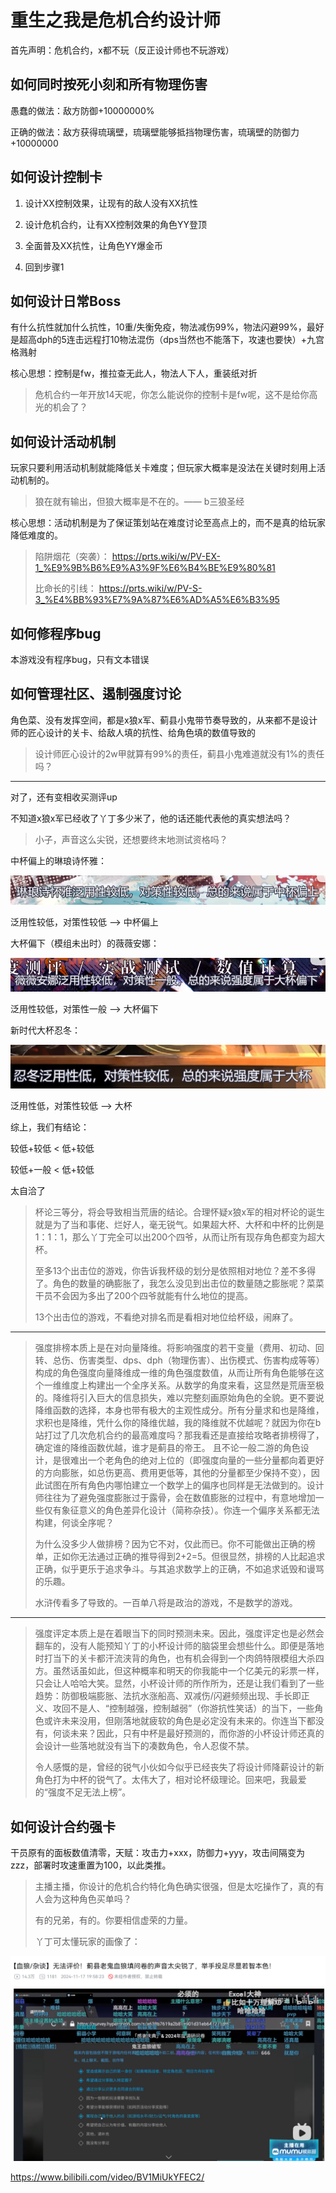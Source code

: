 # 重生之我是危机合约设计师

首先声明：危机合约，x都不玩（反正设计师也不玩游戏）

## 如何同时按死小刻和所有物理伤害

愚蠢的做法：敌方防御+10000000%

正确的做法：敌方获得琉璃壁，琉璃壁能够抵挡物理伤害，琉璃壁的防御力+10000000

## 如何设计控制卡

1. 设计XX控制效果，让现有的敌人没有XX抗性

2. 设计危机合约，让有XX控制效果的角色YY登顶

3. 全面普及XX抗性，让角色YY爆金币

4. 回到步骤1

## 如何设计日常Boss

有什么抗性就加什么抗性，10重/失衡免疫，物法减伤99%，物法闪避99%，最好是超高dph的5连击远程打10物法混伤（dps当然也不能落下，攻速也要快）+九宫格溅射

核心思想：控制是fw，推拉查无此人，物法人下人，重装纸对折

> 危机合约一年开放14天呢，你怎么能说你的控制卡是fw呢，这不是给你高光的机会了？

## 如何设计活动机制

玩家只要利用活动机制就能降低关卡难度；但玩家大概率是没法在关键时刻用上活动机制的。

> 狼在就有输出，但狼大概率是不在的。—— b三狼圣经

核心思想：活动机制是为了保证策划站在难度讨论至高点上的，而不是真的给玩家降低难度的。

> 陷阱烟花（突袭）：
https://prts.wiki/w/PV-EX-1_%E9%9B%B6%E9%A3%9F%E6%B4%BE%E9%80%81
> 
> 比命长的引线：
https://prts.wiki/w/PV-S-3_%E4%BB%93%E7%9A%87%E6%AD%A5%E6%B3%95




## 如何修程序bug

本游戏没有程序bug，只有文本错误

## 如何管理社区、遏制强度讨论

角色菜、没有发挥空间，都是x狼x军、蓟县小鬼带节奏导致的，从来都不是设计师的匠心设计的关卡、给敌人填的抗性、给角色填的数值导致的

> 设计师匠心设计的2w甲就算有99%的责任，蓟县小鬼难道就没有1%的责任吗？

---

对了，还有变相收买测评up

不知道x狼x军已经收了丫丁多少米了，他的话还能代表他的真实想法吗？

> 小子，声音这么尖锐，还想要终末地测试资格吗？

中杯偏上的琳琅诗怀雅：

![1](img/1.png)

泛用性较低，对策性较低 ——> 中杯偏上

大杯偏下（模组未出时）的薇薇安娜：

![2](img/2.png)

泛用性较低，对策性一般 ——> 大杯偏下

新时代大杯忍冬：

![3](img/3.png)

泛用性低，对策性较低 ——> 大杯

综上，我们有结论：

较低+较低 < 低+较低

较低+一般 < 低+较低


太自洽了

> 杯论三等分，将会导致相当荒唐的结论。合理怀疑x狼x军的相对杯论的诞生就是为了当和事佬、烂好人，毫无锐气。如果超大杯、大杯和中杯的比例是1：1：1，那么丫丁完全可以出200个四爷，从而让所有现存角色都变为超大杯。
>
> 至多13个出击位的游戏，你告诉我杯级的划分是依照相对地位？差不多得了。角色的数量的确膨胀了，我怎么没见到出击位的数量随之膨胀呢？菜菜干员不会因为多出了200个四爷就能有什么地位的提高。
>
> 13个出击位的游戏，不看绝对排名而是看相对地位给杯级，闹麻了。

---

> 强度排榜本质上是在对向量降维。将影响强度的若干变量（费用、初动、回转、总伤、伤害类型、dps、dph（物理伤害）、出伤模式、伤害构成等等）构成的角色强度向量降维成一维的角色强度数值，从而让所有角色能够在这个一维维度上构建出一个全序关系。从数学的角度来看，这显然是荒唐至极的。降维将引入巨大的信息损失，难以完整刻画原始角色的全貌。更不要说降维函数的选择，本身也带有极大的主观性成分。所有分量求和也是降维，求积也是降维，凭什么你的降维优越，我的降维就不优越呢？就因为你在b站打过了几次危机合约的最高难度吗？那我看还是直接给攻略者排榜得了，确定谁的降维函数优越，谁才是蓟县的帝王。
且不论一般二游的角色设计，是很难出一个老角色的绝对上位的（即强度向量的一些分量都向着更好的方向膨胀，如总伤更高、费用更低等，其他的分量都至少保持不变），因此试图在所有角色内哪怕建立一个数学上的偏序也同样是无法做到的。设计师往往为了避免强度膨胀过于露骨，会在数值膨胀的过程中，有意地增加一些仅有象征意义的角色差异化设计（简称杂技）。你连一个偏序关系都无法构建，何谈全序呢？
>
> 为什么没多少人做排榜？因为它不对，仅此而已。你不可能做出正确的榜单，正如你无法通过正确的推导得到2+2=5。但很显然，排榜的人比起追求正确，似乎更乐于追求争斗。与其追求数学上的正确，不如追求诋毁和谩骂的乐趣。
>
> 水浒传看多了导致的。一百单八将是政治的游戏，不是数学的游戏。

---

> 强度评定本质上是在着眼当下的同时预测未来。因此，强度评定也是必然会翻车的，没有人能预知丫丁的小杯设计师的脑袋里会想些什么。即便是落地时打当下的关卡都汗流浃背的角色，也有机会得到一个肉鸽特限模组大杀四方。虽然话虽如此，但这种概率和明天的你我能中一个亿美元的彩票一样，只会让人哈哈大笑。显然，小杯设计师的所作所为，还是让我们看到了一些趋势：防御极端膨胀、法抗水涨船高、双减伤/闪避频频出现、手长即正义、攻回不是人、“控制越强，控制越弱”（你游抗性笑话）的当下，一些角色或许未来没用，但刚落地就疲软的角色是必定没有未来的。你连当下都没有，何谈未来？因此，只有中杯是最好预测的，而你游的小杯设计师还真的会设计一些落地就没有当下的凑数角色，令人忍俊不禁。
>
> 令人感慨的是，曾经的锐气小伙如今似乎已经丧失了将设计师降薪设计的新角色打为中杯的锐气了。太伟大了，相对论杯级理论。回来吧，我最爱的“强度不足无法上榜”。

## 如何设计合约强卡

干员原有的面板数值清零，天赋：攻击力+xxx，防御力+yyy，攻击间隔变为zzz，部署时攻速重置为100，以此类推。

> 主播主播，你设计的危机合约特化角色确实很强，但是太吃操作了，真的有人会为这种角色买单吗？
>
> 有的兄弟，有的。你要相信虚荣的力量。
>
> 丫丁可太懂玩家的画像了：

![4](img/4.png)

https://www.bilibili.com/video/BV1MiUkYFEC2/

